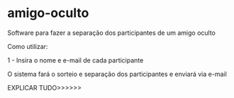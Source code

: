 # amigo-oculto
Software para fazer a separação dos participantes de um amigo oculto

Como utilizar:

1 - Insira o nome e e-mail de cada participante

O sistema fará o sorteio e separação dos participantes e enviará via e-mail

EXPLICAR TUDO>>>>>>
